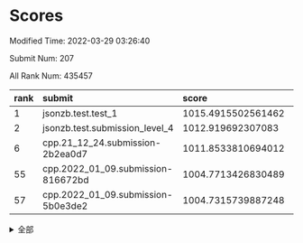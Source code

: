 # Scores

Modified Time: 2022-03-29 03:26:40

Submit Num: 207

All Rank Num: 435457

| rank |               submit               |       score        |       sigma        | pk_num |
| :--- | :--------------------------------- | :----------------- | :----------------- | :----- |
| 1    | jsonzb.test.test_1                 | 1015.4915502561462 | 0.8626551274452753 | 8417   |
| 2    | jsonzb.test.submission_level_4     | 1012.919692307083  | 0.8300655227539359 | 8413   |
| 6    | cpp.21_12_24.submission-2b2ea0d7   | 1011.8533810694012 | 0.7766134252475745 | 8409   |
| 55   | cpp.2022_01_09.submission-816672bd | 1004.7713426830489 | 0.7365869991294415 | 8415   |
| 57   | cpp.2022_01_09.submission-5b0e3de2 | 1004.7315739887248 | 0.7416872381442654 | 8416   |


<details>
<summary>全部</summary>

| rank |                 submit                 |       score        |       sigma        | pk_num |
| :--- | :------------------------------------- | :----------------- | :----------------- | :----- |
| 1    | jsonzb.test.test_1                     | 1015.4915502561462 | 0.8626551274452753 | 8417   |
| 2    | jsonzb.test.submission_level_4         | 1012.919692307083  | 0.8300655227539359 | 8413   |
| 3    | gobigger.level_3.submission_level_3_43 | 1012.4063197494039 | 0.7973437289454705 | 8416   |
| 4    | gobigger.level_3.submission_level_3_3  | 1012.1996316705756 | 0.7967706440423274 | 8415   |
| 5    | gobigger.level_3.submission_level_3_25 | 1011.8575171175731 | 0.7883072549694532 | 8414   |
| 6    | cpp.21_12_24.submission-2b2ea0d7       | 1011.8533810694012 | 0.7766134252475745 | 8409   |
| 7    | gobigger.level_3.submission_level_3_12 | 1011.6637753273948 | 0.7869301679699061 | 8417   |
| 8    | gobigger.level_3.submission_level_3_47 | 1011.3513986316599 | 0.7683651285719385 | 8414   |
| 9    | gobigger.level_3.submission_level_3_22 | 1011.2272455279618 | 0.7842010364685765 | 8420   |
| 10   | gobigger.level_3.submission_level_3_24 | 1011.2171589079016 | 0.7686864657884718 | 8418   |
| 11   | gobigger.level_3.submission_level_3_34 | 1011.1123723028225 | 0.7676890246105628 | 8414   |
| 12   | gobigger.level_3.submission_level_3_40 | 1011.0086761465102 | 0.7587955917396388 | 8414   |
| 13   | gobigger.level_3.submission_level_3_19 | 1010.8927127490647 | 0.7827737880351564 | 8417   |
| 14   | gobigger.level_3.submission_level_3_11 | 1010.8402193456867 | 0.7415261811364355 | 8418   |
| 15   | gobigger.level_3.submission_level_3_37 | 1010.8186097820146 | 0.7836406227360525 | 8418   |
| 16   | gobigger.level_3.submission_level_3_44 | 1010.7112813022275 | 0.7635748826051085 | 8411   |
| 17   | gobigger.level_3.submission_level_3_46 | 1010.678047645527  | 0.8023031077108074 | 8413   |
| 18   | gobigger.level_3.submission_level_3_0  | 1010.6530163614742 | 0.7501759710034442 | 8416   |
| 19   | gobigger.level_3.submission_level_3_17 | 1010.6315264298815 | 0.7500000888297823 | 8417   |
| 20   | gobigger.level_3.submission_level_3_31 | 1010.4758791993111 | 0.7713929660918222 | 8415   |
| 21   | gobigger.level_3.submission_level_3_15 | 1010.4644005333475 | 0.7411567078058414 | 8417   |
| 22   | gobigger.level_3.submission_level_3_5  | 1010.3082128265902 | 0.7658245939449994 | 8410   |
| 23   | gobigger.level_3.submission_level_3_13 | 1010.3065803375342 | 0.7738385718408763 | 8409   |
| 24   | gobigger.level_3.submission_level_3_1  | 1010.2893162406175 | 0.7567420252260382 | 8414   |
| 25   | gobigger.level_3.submission_level_3_9  | 1010.2714367585143 | 0.7771538046075047 | 8420   |
| 26   | gobigger.level_3.submission_level_3_8  | 1010.2529106788969 | 0.7673733149418357 | 8411   |
| 27   | gobigger.level_3.submission_level_3_48 | 1010.2514267336135 | 0.7546413504303943 | 8416   |
| 28   | gobigger.level_3.submission_level_3_14 | 1010.1585180317817 | 0.7676787789178976 | 8414   |
| 29   | gobigger.level_3.submission_level_3_6  | 1010.1105755344295 | 0.7762405873676238 | 8415   |
| 30   | gobigger.level_3.submission_level_3_45 | 1010.053457796246  | 0.7610794634680281 | 8410   |
| 31   | gobigger.level_3.submission_level_3_7  | 1009.9688470563395 | 0.7413722512197365 | 8419   |
| 32   | gobigger.level_3.submission_level_3_41 | 1009.8269649632027 | 0.7459207666891383 | 8414   |
| 33   | gobigger.level_3.submission_level_3_29 | 1009.8254646190724 | 0.7498944169198812 | 8418   |
| 34   | gobigger.level_3.submission_level_3_26 | 1009.7715680597825 | 0.7658660133576013 | 8412   |
| 35   | gobigger.level_3.submission_level_3_49 | 1009.740222209513  | 0.7630861696193857 | 8418   |
| 36   | gobigger.level_3.submission_level_3_36 | 1009.7339199738724 | 0.742523898008866  | 8415   |
| 37   | gobigger.level_3.submission_level_3_27 | 1009.6971777262756 | 0.7613739460378124 | 8414   |
| 38   | gobigger.level_3.submission_level_3_23 | 1009.6856221468902 | 0.7615214691925932 | 8414   |
| 39   | gobigger.level_3.submission_level_3_39 | 1009.6305572142259 | 0.7531425207456813 | 8409   |
| 40   | gobigger.level_3.submission_level_3_33 | 1009.6304071626784 | 0.7560899022198222 | 8417   |
| 41   | gobigger.level_3.submission_level_3_42 | 1009.5848499433366 | 0.7516481332300601 | 8415   |
| 42   | gobigger.level_3.submission_level_3_2  | 1009.4568137930713 | 0.7603037794465503 | 8419   |
| 43   | gobigger.level_3.submission_level_3_38 | 1009.3616414359639 | 0.7407488886275828 | 8415   |
| 44   | gobigger.level_3.submission_level_3_35 | 1009.2240652097532 | 0.7456246640277088 | 8415   |
| 45   | gobigger.level_3.submission_level_3_32 | 1009.2004646228711 | 0.7465737542790946 | 8411   |
| 46   | gobigger.level_3.submission_level_3_18 | 1009.1287429454453 | 0.7526630973810303 | 8413   |
| 47   | gobigger.level_3.submission_level_3_16 | 1009.1083997862039 | 0.7458260565121376 | 8411   |
| 48   | gobigger.level_3.submission_level_3_10 | 1009.005583242127  | 0.752875068667284  | 8410   |
| 49   | gobigger.level_3.submission_level_3_20 | 1009.0033983633831 | 0.767056957859915  | 8412   |
| 50   | gobigger.level_3.submission_level_3_30 | 1008.9246929423264 | 0.782203782298961  | 8410   |
| 51   | gobigger.level_3.submission_level_3_4  | 1008.7358958924291 | 0.7497497543261495 | 8410   |
| 52   | gobigger.level_3.submission_level_3_28 | 1008.624426433246  | 0.7629536583504087 | 8409   |
| 53   | gobigger.level_3.submission_level_3_21 | 1007.2601890485276 | 0.7438630415309008 | 8416   |
| 54   | gobigger.level_1.submission_level_1_41 | 1005.0370900569013 | 0.729553826186638  | 8414   |
| 55   | cpp.2022_01_09.submission-816672bd     | 1004.7713426830489 | 0.7365869991294415 | 8415   |
| 56   | gobigger.level_1.submission_level_1_8  | 1004.7620521814994 | 0.7317787075025227 | 8412   |
| 57   | cpp.2022_01_09.submission-5b0e3de2     | 1004.7315739887248 | 0.7416872381442654 | 8416   |
| 58   | gobigger.level_1.submission_level_1_45 | 1004.5519425126048 | 0.7118690713620107 | 8421   |
| 59   | gobigger.level_1.submission_level_1_47 | 1004.090369244756  | 0.7289289271447053 | 8418   |
| 60   | gobigger.level_1.submission_level_1_33 | 1003.8590396121745 | 0.7193498787029241 | 8416   |
| 61   | gobigger.level_1.submission_level_1_20 | 1003.8245637522814 | 0.7261178558363487 | 8413   |
| 62   | gobigger.level_1.submission_level_1_10 | 1003.7950874347289 | 0.7175776687922507 | 8413   |
| 63   | gobigger.level_1.submission_level_1_43 | 1003.7881198658974 | 0.7136051046936103 | 8415   |
| 64   | gobigger.level_1.submission_level_1_29 | 1003.7394716914969 | 0.7128407466609364 | 8411   |
| 65   | gobigger.level_1.submission_level_1_36 | 1003.7317460601254 | 0.7255350397935193 | 8416   |
| 66   | gobigger.level_1.submission_level_1_37 | 1003.7100181716429 | 0.7114487248082523 | 8417   |
| 67   | gobigger.level_1.submission_level_1_49 | 1003.672190623064  | 0.7145742282118145 | 8418   |
| 68   | gobigger.level_1.submission_level_1_42 | 1003.6376581724949 | 0.7208342151725736 | 8416   |
| 69   | gobigger.level_1.submission_level_1_12 | 1003.6068364388867 | 0.7211312297908422 | 8418   |
| 70   | gobigger.level_1.submission_level_1_1  | 1003.5642878706273 | 0.7088150716180734 | 8414   |
| 71   | gobigger.level_1.submission_level_1_2  | 1003.5607572295356 | 0.7240051274652527 | 8415   |
| 72   | gobigger.level_1.submission_level_1_7  | 1003.5215563366404 | 0.7213997660354049 | 8419   |
| 73   | gobigger.level_1.submission_level_1_24 | 1003.3834928223608 | 0.7188301932576193 | 8414   |
| 74   | gobigger.level_1.submission_level_1_23 | 1003.3800428803935 | 0.7155636132989768 | 8414   |
| 75   | gobigger.level_1.submission_level_1_26 | 1003.3759455111889 | 0.722276275380276  | 8410   |
| 76   | gobigger.level_1.submission_level_1_30 | 1003.3720946464484 | 0.7259734403545881 | 8416   |
| 77   | gobigger.level_1.submission_level_1_17 | 1003.352745477182  | 0.7200383090421909 | 8418   |
| 78   | gobigger.level_1.submission_level_1_27 | 1003.303510171489  | 0.720716907303929  | 8416   |
| 79   | gobigger.level_1.submission_level_1_34 | 1003.2700136899603 | 0.7128444001764346 | 8417   |
| 80   | gobigger.level_1.submission_level_1_22 | 1003.2561026100252 | 0.7134915268986496 | 8409   |
| 81   | gobigger.level_1.submission_level_1_14 | 1003.2440328505043 | 0.6999152320322167 | 8419   |
| 82   | gobigger.level_1.submission_level_1_3  | 1003.1975326482503 | 0.7185652128593073 | 8410   |
| 83   | gobigger.level_1.submission_level_1_31 | 1003.1861394965496 | 0.7016185525620746 | 8410   |
| 84   | gobigger.level_1.submission_level_1_6  | 1003.1313460207073 | 0.7228630796756671 | 8408   |
| 85   | gobigger.level_1.submission_level_1_0  | 1003.0936521015201 | 0.7077185870384598 | 8408   |
| 86   | gobigger.level_1.submission_level_1_15 | 1003.0571441327822 | 0.7173718734142729 | 8411   |
| 87   | gobigger.level_1.submission_level_1_13 | 1003.0188876173186 | 0.7229828710553571 | 8413   |
| 88   | gobigger.level_1.submission_level_1_25 | 1002.9730944557118 | 0.7169504989539188 | 8415   |
| 89   | gobigger.level_1.submission_level_1_5  | 1002.9671623145133 | 0.7143338301685471 | 8421   |
| 90   | gobigger.level_1.submission_level_1_35 | 1002.9670392342069 | 0.7197352322890042 | 8413   |
| 91   | gobigger.level_1.submission_level_1_16 | 1002.9289316453052 | 0.7150743759735232 | 8415   |
| 92   | gobigger.level_1.submission_level_1_40 | 1002.9139470006598 | 0.7181684602663875 | 8418   |
| 93   | gobigger.level_1.submission_level_1_4  | 1002.9074915899997 | 0.721040557516403  | 8412   |
| 94   | gobigger.level_1.submission_level_1_21 | 1002.7446140866135 | 0.7245659720646664 | 8415   |
| 95   | gobigger.level_1.submission_level_1_9  | 1002.607412700288  | 0.7016590422043042 | 8413   |
| 96   | gobigger.level_1.submission_level_1_38 | 1002.601723864759  | 0.7212133958429379 | 8418   |
| 97   | gobigger.level_1.submission_level_1_46 | 1002.5364902939508 | 0.7184519442626376 | 8412   |
| 98   | gobigger.level_1.submission_level_1_28 | 1002.4419845255316 | 0.7124527266909171 | 8417   |
| 99   | gobigger.level_1.submission_level_1_44 | 1002.3970664006076 | 0.7069524504017105 | 8415   |
| 100  | gobigger.level_1.submission_level_1_48 | 1002.3904386205821 | 0.7085167960571509 | 8415   |
| 101  | gobigger.level_1.submission_level_1_32 | 1002.326088152     | 0.7146639536729398 | 8414   |
| 102  | gobigger.level_1.submission_level_1_11 | 1002.3167814378263 | 0.7156857731748506 | 8415   |
| 103  | gobigger.level_1.submission_level_1_19 | 1002.1741033355877 | 0.7169830633106264 | 8416   |
| 104  | gobigger.level_1.submission_level_1_18 | 1002.0537913375961 | 0.7285433260391051 | 8412   |
| 105  | gobigger.level_1.submission_level_1_39 | 1001.6693902389962 | 0.7021945207863974 | 8416   |
| 106  | gobigger.random.submission_random_27   | 997.7161035954406  | 0.6930974562171616 | 8413   |
| 107  | gobigger.random.submission_random_41   | 997.2452925907793  | 0.7048058096866001 | 8413   |
| 108  | gobigger.random.submission_random_44   | 996.9773950315014  | 0.7136913424711667 | 8412   |
| 109  | gobigger.random.submission_random_30   | 996.92458247257    | 0.703786536631289  | 8414   |
| 110  | gobigger.random.submission_random_8    | 996.7921633108754  | 0.7031327698695015 | 8408   |
| 111  | gobigger.random.submission_random_13   | 996.6672524324927  | 0.7001834358263741 | 8413   |
| 112  | gobigger.random.submission_random_16   | 996.6112698637841  | 0.7140846415669261 | 8415   |
| 113  | gobigger.random.submission_random_43   | 996.5877674211858  | 0.7175836142253762 | 8416   |
| 114  | gobigger.random.submission_random_7    | 996.4477649919511  | 0.7260792632820426 | 8418   |
| 115  | gobigger.random.submission_random_19   | 996.4375401846087  | 0.7076742646797974 | 8416   |
| 116  | gobigger.random.submission_random_18   | 996.3923680090089  | 0.713104220776382  | 8416   |
| 117  | gobigger.random.submission_random_4    | 996.3503792850605  | 0.7073023486667226 | 8412   |
| 118  | gobigger.random.submission_random_34   | 996.2687416788841  | 0.713439915036899  | 8413   |
| 119  | gobigger.random.submission_random_39   | 996.2537579631141  | 0.7110881032086694 | 8414   |
| 120  | gobigger.random.submission_random_11   | 996.2496843665153  | 0.7242107724615898 | 8414   |
| 121  | gobigger.random.submission_random_40   | 996.2005802224014  | 0.7027942971320429 | 8418   |
| 122  | gobigger.random.submission_random_37   | 996.1998306521174  | 0.7064069983820378 | 8418   |
| 123  | gobigger.random.submission_random_10   | 996.1776552844663  | 0.7080054436394184 | 8415   |
| 124  | gobigger.random.submission_random_0    | 996.1341482129911  | 0.7070352691586251 | 8416   |
| 125  | gobigger.random.submission_random_1    | 996.1285699337599  | 0.715896849427627  | 8417   |
| 126  | gobigger.random.submission_random_14   | 996.1203706533356  | 0.7068398113600436 | 8415   |
| 127  | gobigger.random.submission_random_46   | 996.1078389888713  | 0.7019648400557567 | 8414   |
| 128  | gobigger.random.submission_random_20   | 996.0645541612893  | 0.7138092713886368 | 8419   |
| 129  | gobigger.random.submission_random_25   | 996.0400102028367  | 0.7127233091363667 | 8412   |
| 130  | gobigger.random.submission_random_49   | 996.03072590172    | 0.7077092075030156 | 8415   |
| 131  | gobigger.random.submission_random_36   | 995.957236644458   | 0.6995523524867288 | 8413   |
| 132  | gobigger.random.submission_random_3    | 995.9286283075264  | 0.7089546775923652 | 8415   |
| 133  | gobigger.random.submission_random_6    | 995.9270143247635  | 0.7101679311594009 | 8414   |
| 134  | gobigger.random.submission_random_42   | 995.9267600329325  | 0.7133490911675353 | 8420   |
| 135  | gobigger.random.submission_random_31   | 995.8995292441551  | 0.7114439544747635 | 8412   |
| 136  | gobigger.random.submission_random_35   | 995.8408966801951  | 0.7110651835230859 | 8417   |
| 137  | gobigger.random.submission_random_26   | 995.8318049134456  | 0.7029087179245562 | 8418   |
| 138  | gobigger.random.submission_random_22   | 995.7977659736918  | 0.7264557071799176 | 8415   |
| 139  | gobigger.random.submission_random_29   | 995.761346233524   | 0.7023603944007574 | 8414   |
| 140  | gobigger.random.submission_random_47   | 995.7396718924672  | 0.7183211650238294 | 8412   |
| 141  | gobigger.random.submission_random_12   | 995.7060383372404  | 0.7043882236439751 | 8415   |
| 142  | gobigger.random.submission_random_33   | 995.6597885693898  | 0.7108722610988657 | 8414   |
| 143  | gobigger.random.submission_random_48   | 995.6262574167849  | 0.7241454383945733 | 8415   |
| 144  | gobigger.random.submission_random_2    | 995.5282914048042  | 0.703109398689102  | 8415   |
| 145  | gobigger.random.submission_random_32   | 995.4791621536801  | 0.7218285356152335 | 8415   |
| 146  | gobigger.random.submission_random_38   | 995.4645902486885  | 0.7190872956261326 | 8407   |
| 147  | gobigger.random.submission_random_45   | 995.4324322215706  | 0.7123749987777326 | 8414   |
| 148  | gobigger.random.submission_random_21   | 995.409569847032   | 0.7108399148917257 | 8414   |
| 149  | gobigger.random.submission_random_5    | 995.3894406717912  | 0.7103125262111315 | 8417   |
| 150  | gobigger.random.submission_random_28   | 995.3038890124703  | 0.7112141055271725 | 8413   |
| 151  | gobigger.random.submission_random_9    | 995.2805872121635  | 0.7031982967923449 | 8411   |
| 152  | gobigger.random.submission_random_24   | 995.0922010586595  | 0.7310905368207282 | 8418   |
| 153  | gobigger.random.submission_random_15   | 994.9978213274401  | 0.7086109820038383 | 8416   |
| 154  | gobigger.random.submission_random_23   | 994.870394909701   | 0.6970191117154639 | 8412   |
| 155  | gobigger.random.submission_random_17   | 994.7357016870719  | 0.7327447529311262 | 8415   |
| 156  | gobigger.level_2.submission_level_2_47 | 993.9395608628007  | 0.7352604758606285 | 8415   |
| 157  | gobigger.level_2.submission_level_2_8  | 993.9280758347186  | 0.7363016553004229 | 8416   |
| 158  | gobigger.level_2.submission_level_2_11 | 993.8663822631601  | 0.7423021201151311 | 8417   |
| 159  | gobigger.level_2.submission_level_2_12 | 993.8340743229872  | 0.7200155380997426 | 8416   |
| 160  | gobigger.level_2.submission_level_2_6  | 993.4750888440865  | 0.7225035909237157 | 8416   |
| 161  | gobigger.level_2.submission_level_2_9  | 992.9813133392715  | 0.7231263017497954 | 8407   |
| 162  | gobigger.level_2.submission_level_2_31 | 992.9664143486858  | 0.7472801405770543 | 8415   |
| 163  | gobigger.level_2.submission_level_2_2  | 992.9457158008564  | 0.7496061638477778 | 8418   |
| 164  | gobigger.level_2.submission_level_2_14 | 992.9299158575857  | 0.7474173689684893 | 8418   |
| 165  | gobigger.level_2.submission_level_2_0  | 992.699435308407   | 0.7444807626375113 | 8416   |
| 166  | gobigger.level_2.submission_level_2_15 | 992.6921880567905  | 0.7385576009184257 | 8415   |
| 167  | gobigger.level_2.submission_level_2_21 | 992.5774672585258  | 0.746279291552605  | 8420   |
| 168  | gobigger.level_2.submission_level_2_48 | 992.5214255034216  | 0.7399260350926888 | 8413   |
| 169  | gobigger.level_2.submission_level_2_39 | 992.4978090797331  | 0.7354356975870258 | 8412   |
| 170  | gobigger.level_2.submission_level_2_4  | 992.4865534404598  | 0.7277145969991154 | 8417   |
| 171  | gobigger.level_2.submission_level_2_46 | 992.4645112985871  | 0.7326659013977974 | 8412   |
| 172  | gobigger.level_2.submission_level_2_34 | 992.4102367228277  | 0.741727726678845  | 8417   |
| 173  | gobigger.level_2.submission_level_2_28 | 992.3340347109423  | 0.7461700710191506 | 8417   |
| 174  | gobigger.level_2.submission_level_2_45 | 992.3234020779305  | 0.7459489416658771 | 8416   |
| 175  | gobigger.level_2.submission_level_2_1  | 992.2295465747683  | 0.7444102257681954 | 8407   |
| 176  | gobigger.level_2.submission_level_2_29 | 992.2176962230928  | 0.7557459851804248 | 8418   |
| 177  | gobigger.level_2.submission_level_2_20 | 992.2003766395138  | 0.7353029276035309 | 8420   |
| 178  | gobigger.level_2.submission_level_2_42 | 992.1678374028178  | 0.7430875113588756 | 8410   |
| 179  | gobigger.level_2.submission_level_2_49 | 992.1171919665026  | 0.7467963763151435 | 8406   |
| 180  | gobigger.level_2.submission_level_2_23 | 992.1017136936485  | 0.7462584954870876 | 8414   |
| 181  | gobigger.level_2.submission_level_2_22 | 992.0946691441793  | 0.726038275358425  | 8411   |
| 182  | gobigger.level_2.submission_level_2_19 | 992.0721343007873  | 0.7443846467750934 | 8413   |
| 183  | gobigger.level_2.submission_level_2_43 | 991.9983318926012  | 0.7243071904929446 | 8412   |
| 184  | gobigger.level_2.submission_level_2_30 | 991.9788959961342  | 0.7662998185780842 | 8414   |
| 185  | gobigger.level_2.submission_level_2_27 | 991.977688544306   | 0.7541035071413918 | 8418   |
| 186  | gobigger.level_2.submission_level_2_7  | 991.8637683810596  | 0.7349417394966771 | 8413   |
| 187  | gobigger.level_2.submission_level_2_35 | 991.849084413857   | 0.7360588730067877 | 8415   |
| 188  | gobigger.level_2.submission_level_2_13 | 991.822665325089   | 0.750045713725875  | 8417   |
| 189  | gobigger.level_2.submission_level_2_33 | 991.7170175376908  | 0.7510326919908972 | 8408   |
| 190  | gobigger.level_2.submission_level_2_10 | 991.664720661103   | 0.744241057344523  | 8417   |
| 191  | gobigger.level_2.submission_level_2_36 | 991.5903614398281  | 0.7496677420009472 | 8415   |
| 192  | gobigger.level_2.submission_level_2_44 | 991.5528722893274  | 0.7458250263314706 | 8419   |
| 193  | gobigger.level_2.submission_level_2_18 | 991.4980108061355  | 0.7392593153712755 | 8413   |
| 194  | gobigger.level_2.submission_level_2_40 | 991.4289494277647  | 0.7491747478798115 | 8417   |
| 195  | gobigger.level_2.submission_level_2_37 | 991.4024158067748  | 0.7661497545210991 | 8418   |
| 196  | gobigger.level_2.submission_level_2_26 | 991.1791131555079  | 0.7542802331960134 | 8414   |
| 197  | gobigger.level_2.submission_level_2_24 | 991.173565572885   | 0.7558550845467423 | 8417   |
| 198  | gobigger.level_2.submission_level_2_3  | 991.1691589380179  | 0.7488983698533517 | 8419   |
| 199  | gobigger.level_2.submission_level_2_41 | 991.1433887890998  | 0.7751593403830521 | 8418   |
| 200  | gobigger.level_2.submission_level_2_38 | 991.0783068063104  | 0.7567167891453116 | 8415   |
| 201  | gobigger.level_2.submission_level_2_5  | 990.9727727061172  | 0.7562652561479921 | 8419   |
| 202  | gobigger.level_2.submission_level_2_25 | 990.6372433185725  | 0.7548762028727275 | 8414   |
| 203  | gobigger.level_2.submission_level_2_16 | 990.4864099300997  | 0.7614993622451096 | 8417   |
| 204  | gobigger.level_2.submission_level_2_17 | 990.2689193373818  | 0.7665954013577443 | 8412   |
| 205  | gobigger.level_2.submission_level_2_32 | 989.9473079818736  | 0.7715591980662481 | 8416   |
| 206  | gobigger.none.submission_none_0        | 979.4581031463821  | 1.185237694939732  | 8417   |
| 207  | gobigger.none.submission_none_1        | 976.6442143675558  | 1.4510013751590392 | 8418   |

</details>
